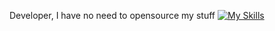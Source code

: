 Developer, I have no need to opensource my stuff
[![My Skills](https://skillicons.dev/icons?i=py,bots,flask,git,figma,raspberrypi,sentry,vscode,windows&theme=dark)](https://skillicons.dev)
